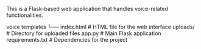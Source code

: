 This is a Flask-based web application that handles voice-related functionalities.



voice
templates
   └── index.html  # HTML file for the web interface
 uploads/        # Directory for uploaded files
 app.py          # Main Flask application
 requirements.txt # Dependencies for the project